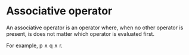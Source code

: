 # Associative operator
An associative operator is an operator where, when no other operator is present, is does not matter which operator is evaluated first.

For example, p $\wedge$ q $\wedge$ r.